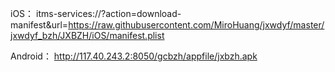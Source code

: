 
iOS：
    itms-services://?action=download-manifest&url=https://raw.githubusercontent.com/MiroHuang/jxwdyf/master/jxwdyf_bzh/JXBZH/iOS/manifest.plist

Android：
    http://117.40.243.2:8050/gcbzh/appfile/jxbzh.apk

